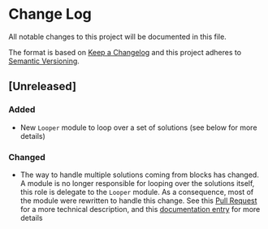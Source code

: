 # Change Log
All notable changes to this project will be documented in this file.

The format is based on [Keep a Changelog](http://keepachangelog.com/) 
and this project adheres to [Semantic Versioning](http://semver.org/).

## [Unreleased]
### Added
 - New `Looper` module to loop over a set of solutions (see below for more details)

### Changed
 - The way to handle multiple solutions coming from blocks has changed. A module is no longer responsible for looping over the solutions itself, this role is delegate to the `Looper` module. As a consequence, most of the module were rewritten to handle this change. See this [Pull Request](https://github.com/MoMEMta/MoMEMta/pull/69) for a more technical description, and this [documentation entry](http://momemta.github.io/) for more details
